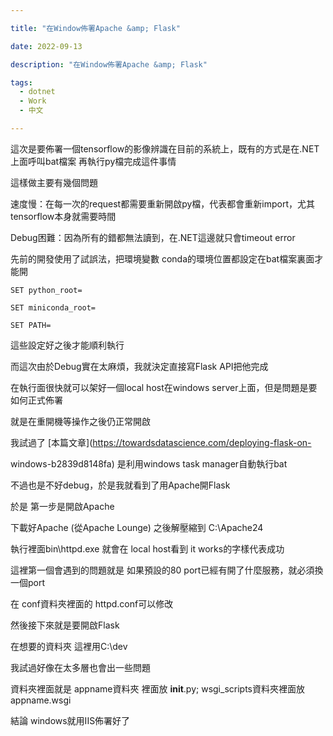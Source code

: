 ```yaml
---

title: "在Window佈署Apache &amp; Flask"

date: 2022-09-13

description: "在Window佈署Apache &amp; Flask"

tags:
  - dotnet
  - Work
  - 中文

---
```


這次是要佈署一個tensorflow的影像辨識在目前的系統上，既有的方式是在.NET上面呼叫bat檔案 再執行py檔完成這件事情

這樣做主要有幾個問題

速度慢：在每一次的request都需要重新開啟py檔，代表都會重新import，尤其tensorflow本身就需要時間

Debug困難：因為所有的錯都無法讀到，在.NET這邊就只會timeout error

先前的開發使用了試誤法，把環境變數 conda的環境位置都設定在bat檔案裏面才能開

    

    

    SET python_root=

    SET miniconda_root=

    SET PATH=

這些設定好之後才能順利執行

而這次由於Debug實在太麻煩，我就決定直接寫Flask API把他完成

在執行面很快就可以架好一個local host在windows server上面，但是問題是要如何正式佈署

就是在重開機等操作之後仍正常開啟

我試過了 [本篇文章](https://towardsdatascience.com/deploying-flask-on-

windows-b2839d8148fa) 是利用windows task manager自動執行bat

不過也是不好debug，於是我就看到了用Apache開Flask

於是 第一步是開啟Apache

下載好Apache (從Apache Lounge) 之後解壓縮到 C:\Apache24

執行裡面bin\httpd.exe 就會在 local host看到 it works的字樣代表成功

這裡第一個會遇到的問題就是 如果預設的80 port已經有開了什麼服務，就必須換一個port

在 conf資料夾裡面的 httpd.conf可以修改

然後接下來就是要開啟Flask

在想要的資料夾 這裡用C:\dev

我試過好像在太多層也會出一些問題

資料夾裡面就是 appname資料夾 裡面放 __init__.py; wsgi_scripts資料夾裡面放appname.wsgi

結論 windows就用IIS佈署好了

